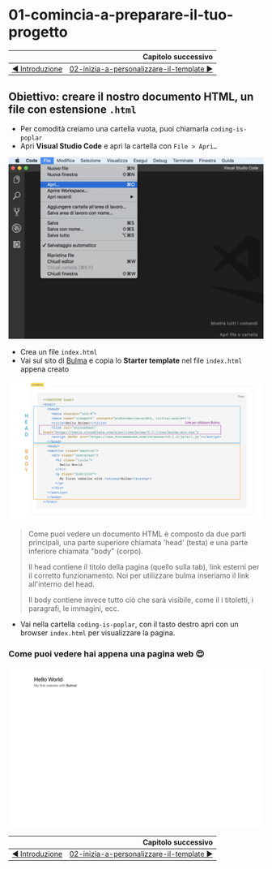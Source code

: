 # 01-comincia-a-preparare-il-tuo-progetto 

|                                                           | Capitolo successivo                                                                    |
| :-------------------------------------------------------- | -------------------------------------------------------------------------------------: |
| [◀︎ Introduzione](https://github.com/lykkechen/work-pop/) | [02-inizia-a-personalizzare-il-template ▶︎](../02-inizia-a-personalizzare-il-template) |

## Obiettivo: creare il nostro documento HTML, un file con estensione `.html`


- Per comodità creiamo una cartella vuota, puoi chiamarla `coding-is-poplar`
- Apri **Visual Studio Code** e apri la cartella con `File > Apri…`


<kbd>![apri-progetto](../assets/apri-progetto.png)</kbd>


- Crea un file `index.html`
- Vai sul sito di [Bulma](https://bulma.io/documentation/overview/start/) e copia lo **Starter template** nel file `index.html` appena creato


<kbd>![01-body-head](../assets/Lessons/01-body-head.png)</kbd>



> Come puoi vedere un documento HTML è composto da due parti principali, una parte superiore chiamata 'head' (testa) e una parte inferiore chiamata "body" (corpo).
>
> Il head contiene il titolo della pagina (quello sulla tab), link esterni per il corretto funzionamento. Noi per utilizzare bulma inseriamo il link all'interno del head.
>
>Il body contiene invece tutto ciò che sarà visibile, come il i titoletti, i paragrafi, le immagini, ecc.

- Vai nella cartella `coding-is-poplar`, con il tasto destro apri con un browser `index.html` per visualizzare la pagina.


### Come puoi vedere hai appena una pagina web 😍


<kbd>![01-image](../assets/Lessons/01-image.png)</kbd>

|                                                          | Capitolo successivo                                                                    |
| :------------------------------------------------------- | -------------------------------------------------------------------------------------: |
| [◀ Introduzione](https://github.com/lykkechen/work-pop/) | [02-inizia-a-personalizzare-il-template ▶︎](../02-inizia-a-personalizzare-il-template) |